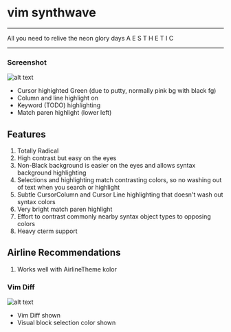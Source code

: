 # vim synthwave
***
All you need to relive the neon glory days A E S T H E T I C
***

### Screenshot
![alt text](https://github.com/TroyFletcher/vim-colors-synthwave/raw/master/vim-color-synthwave.png "Screenshot 1")
- Cursor highighted Green (due to putty, normally pink bg with black fg)
- Column and line highlight on
- Keyword (TODO) highlighting
- Match paren highlight (lower left)

## Features
1. Totally Radical
2. High contrast but easy on the eyes
3. Non-Black background is easier on the eyes and allows syntax background highlighting
4. Selections and highlighting match contrasting colors, so no washing out of text when you search or highlight
5. Subtle CursorColumn and Cursor Line highlighting that doesn't wash out syntax colors
6. Very bright match paren highlight
7. Effort to contrast commonly nearby syntax object types to opposing colors
8. Heavy cterm support

## Airline Recommendations
1. Works well with AirlineTheme kolor

### Vim Diff
![alt text](https://github.com/TroyFletcher/vim-colors-synthwave/raw/master/vim-color-synthwave2.png "Screenshot 2")
- Vim Diff shown
- Visual block selection color shown

